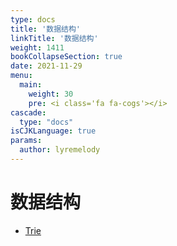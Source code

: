 ```yaml
---
type: docs
title: '数据结构'
linkTitle: '数据结构'
weight: 1411
bookCollapseSection: true
date: 2021-11-29
menu:
  main:
    weight: 30
    pre: <i class='fa fa-cogs'></i>
cascade:
  type: "docs"
isCJKLanguage: true
params:
  author: lyremelody
---
```


# 数据结构
* [Trie](./trie.md)